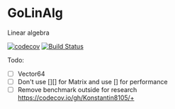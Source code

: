 # GoLinAlg
Linear algebra

[![codecov](https://codecov.io/gh/Konstantin8105/GoLinAlg/branch/master/graph/badge.svg)](https://codecov.io/gh/Konstantin8105/GoLinAlg)
[![Build Status](https://travis-ci.org/Konstantin8105/GoLinAlg.svg?branch=master)](https://travis-ci.org/Konstantin8105/GoLinAlg)

Todo:
- [ ] Vector64
- [ ] Don't use [][] for Matrix and use [] for performance
- [ ] Remove benchmark outside for research
https://codecov.io/gh/Konstantin8105/+
